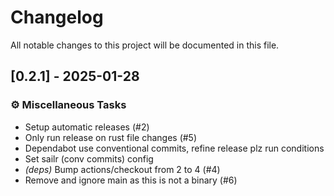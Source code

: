# Changelog

All notable changes to this project will be documented in this file.

## [0.2.1] - 2025-01-28

### ⚙️ Miscellaneous Tasks

- Setup automatic releases (#2)
- Only run release on rust file changes (#5)
- Dependabot use conventional commits, refine release plz run conditions
- Set sailr (conv commits) config
- *(deps)* Bump actions/checkout from 2 to 4 (#4)
- Remove and ignore main as this is not a binary (#6)

<!-- generated by git-cliff -->
